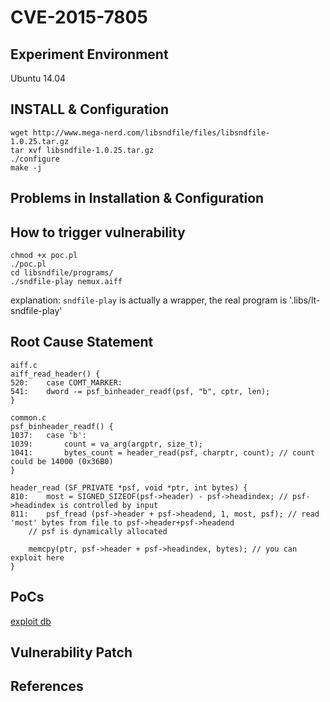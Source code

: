# CVE-2015-7805

## Experiment Environment
Ubuntu 14.04

## INSTALL & Configuration
```
wget http://www.mega-nerd.com/libsndfile/files/libsndfile-1.0.25.tar.gz
tar xvf libsndfile-1.0.25.tar.gz
./configure
make -j
```
## Problems in Installation & Configuration

## How to trigger vulnerability
```
chmod +x poc.pl
./poc.pl
cd libsndfile/programs/
./sndfile-play nemux.aiff
```
explanation: `sndfile-play` is actually a wrapper, the real program is '.libs/lt-sndfile-play'


## Root Cause Statement
```
aiff.c
aiff_read_header() {
520:	case COMT_MARKER:
541: 	dword -= psf_binheader_readf(psf, "b", cptr, len);
}

common.c
psf_binheader_readf() {
1037:	case 'b':
1039:		count = va_arg(argptr, size_t);
1041:		bytes_count = header_read(psf, charptr, count); // count could be 14000 (0x36B0)
}

header_read (SF_PRIVATE *psf, void *ptr, int bytes) {
810:	most = SIGNED_SIZEOF(psf->header) - psf->headindex; // psf->headindex is controlled by input
811:	psf_fread (psf->header + psf->headend, 1, most, psf); // read 'most' bytes from file to psf->header+psf->headend
	// psf is dynamically allocated

	memcpy(ptr, psf->header + psf->headindex, bytes); // you can exploit here
}
```

## PoCs
[exploit db](https://www.exploit-db.com/exploits/38447/)

## Vulnerability Patch

## References
